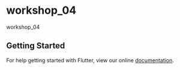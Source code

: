 # workshop_04

workshop_04

## Getting Started

For help getting started with Flutter, view our online
[documentation](https://flutter.io/).
